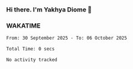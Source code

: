 ### Hi there. I'm Yakhya Diome 👋

### WAKATIME
<!--START_SECTION:waka-->

```txt
From: 30 September 2025 - To: 06 October 2025

Total Time: 0 secs

No activity tracked
```

<!--END_SECTION:waka-->
